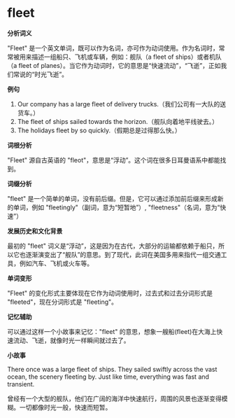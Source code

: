 # fleet

**分析词义**

  

"Fleet" 是一个英文单词，既可以作为名词，亦可作为动词使用。作为名词时，常常被用来描述一组船只、飞机或车辆，例如：舰队（a fleet of ships）或者机队（a fleet of planes）。当它作为动词时，它的意思是“快速流动”，“飞逝”，正如我们常说的“时光飞逝”。

  

**例句**

  

1.  Our company has a large fleet of delivery trucks.（我们公司有一大队的送货车。）
2.  The fleet of ships sailed towards the horizon.（舰队向着地平线驶去。）
3.  The holidays fleet by so quickly.（假期总是过得那么快。）

  

**词根分析**

  

"Fleet" 源自古英语的 "fleot"，意思是“浮动”。这个词在很多日耳曼语系中都能找到。

  

**词缀分析**

  

"fleet" 是一个简单的单词，没有前后缀。但是，它可以通过添加前后缀来形成新的单词，例如 "fleetingly"（副词，意为“短暂地”）, "fleetness"（名词，意为“快速”）

  

**发展历史和文化背景**

  

最初的 "fleet" 词义是“浮动”，这是因为在古代，大部分的运输都依赖于船只，所以它也逐渐演变出了“舰队”的意思。到了现代，此词在美国多用来指代一组交通工具，例如汽车、飞机或火车等。

  

**单词变形**

  

"Fleet" 的变化形式主要体现在它作为动词使用时，过去式和过去分词形式是 "fleeted"，现在分词形式是 "fleeting"。

  

**记忆辅助**

  

可以通过这样一个小故事来记忆："fleet" 的意思，想象一艘船(fleet)在大海上快速流动、飞逝，就像时光一样瞬间就过去了。

  

**小故事**

  

There once was a large fleet of ships. They sailed swiftly across the vast ocean, the scenery fleeting by. Just like time, everything was fast and transient.

  

曾经有一个大型的舰队，他们在广阔的海洋中快速航行，周围的风景也逐渐变得模糊。一切都像时光一般，快速而短暂。
